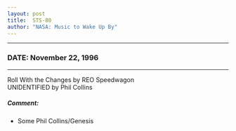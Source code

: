 ```yaml
---
layout: post
title:  STS-80
author: "NASA: Music to Wake Up By"
---
```


----
### DATE: November 22, 1996
----
Roll With the Changes by REO Speedwagon<br />UNIDENTIFIED by Phil Collins

##### Comment:
* Some Phil Collins/Genesis
